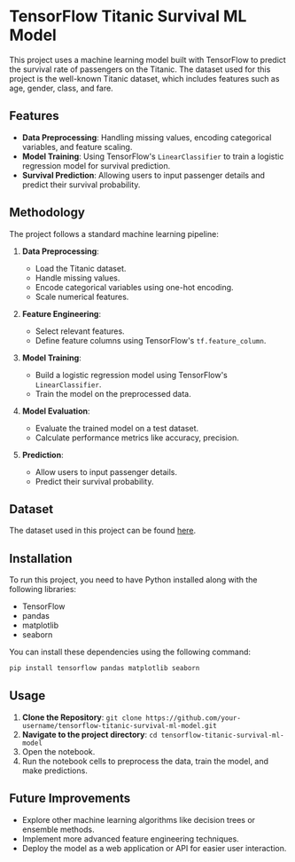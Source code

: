 # TensorFlow Titanic Survival ML Model

This project uses a machine learning model built with TensorFlow to predict the survival rate of passengers on the Titanic. The dataset used for this project is the well-known Titanic dataset, which includes features such as age, gender, class, and fare.

## Features

- **Data Preprocessing**: Handling missing values, encoding categorical variables, and feature scaling.
- **Model Training**: Using TensorFlow's `LinearClassifier` to train a logistic regression model for survival prediction.
- **Survival Prediction**: Allowing users to input passenger details and predict their survival probability.

## Methodology

The project follows a standard machine learning pipeline:

1. **Data Preprocessing**:
   - Load the Titanic dataset.
   - Handle missing values.
   - Encode categorical variables using one-hot encoding.
   - Scale numerical features.

2. **Feature Engineering**:
   - Select relevant features.
   - Define feature columns using TensorFlow's `tf.feature_column`.

3. **Model Training**:
   - Build a logistic regression model using TensorFlow's `LinearClassifier`.
   - Train the model on the preprocessed data.

4. **Model Evaluation**:
   - Evaluate the trained model on a test dataset.
   - Calculate performance metrics like accuracy, precision.

5. **Prediction**:
   - Allow users to input passenger details.
   - Predict their survival probability.

## Dataset

The dataset used in this project can be found [here](https://www.kaggle.com/c/titanic/data).

## Installation

To run this project, you need to have Python installed along with the following libraries:

- TensorFlow
- pandas
- matplotlib
- seaborn

You can install these dependencies using the following command:

```bash
pip install tensorflow pandas matplotlib seaborn
```

## Usage

1. **Clone the Repository**:
   ```git clone https://github.com/your-username/tensorflow-titanic-survival-ml-model.git```
2. **Navigate to the project directory**:
   ```cd tensorflow-titanic-survival-ml-model```
3. Open the notebook.
4. Run the notebook cells to preprocess the data, train the model, and make predictions.

## Future Improvements

- Explore other machine learning algorithms like decision trees or ensemble methods.
- Implement more advanced feature engineering techniques.
- Deploy the model as a web application or API for easier user interaction.
